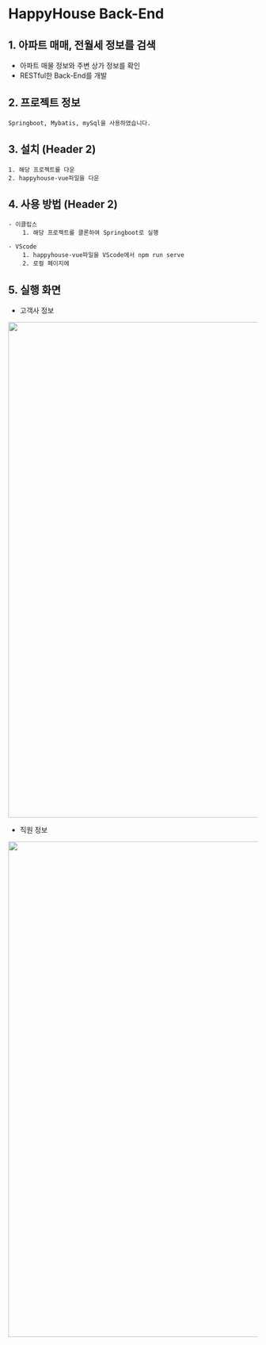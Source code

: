 # HappyHouse Back-End
## 1. 아파트 매매, 전월세 정보를 검색

 - 아파트 매물 정보와 주변 상가 정보를 확인
 - RESTful한 Back-End를 개발


## 2. 프로젝트 정보

    Springboot, Mybatis, mySql을 사용하였습니다.

## 3. 설치 (Header 2)

    1. 해당 프로젝트를 다운
    2. happyhouse-vue파일을 다운
    
## 4. 사용 방법 (Header 2)

    - 이클립스
        1. 해당 프로젝트를 클론하여 Springboot로 실행
    
    - VScode
        1. happyhouse-vue파일을 VScode에서 npm run serve
        2. 로컬 페이지에 
        
        
## 5. 실행 화면

 - 고객사 정보
<img width="1000" src="https://s3-us-west-2.amazonaws.com/secure.notion-static.com/afe9b716-362a-4151-83b2-aea113ed22ca/Untitled.png">

 - 직원 정보
<img width="1000" src="https://s3-us-west-2.amazonaws.com/secure.notion-static.com/98b1da7f-c828-4100-aec9-0054ff0d5149/Untitled.png](https://s3-us-west-2.amazonaws.com/secure.notion-static.com/98b1da7f-c828-4100-aec9-0054ff0d5149/Untitled.png">

